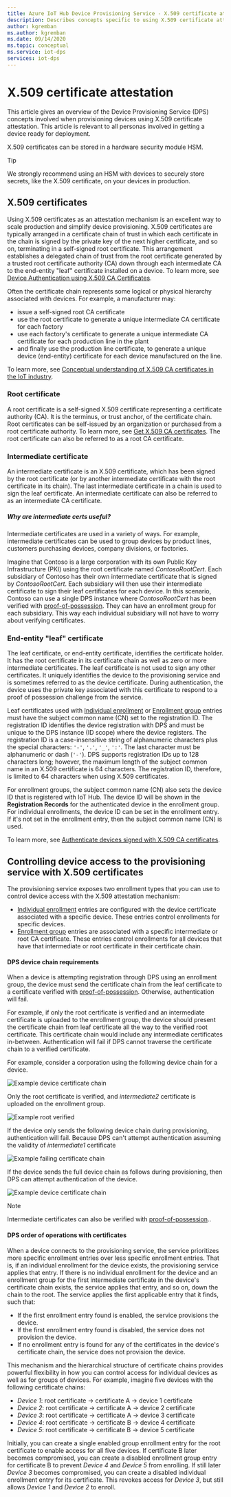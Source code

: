 ```yaml
---
title: Azure IoT Hub Device Provisioning Service - X.509 certificate attestation
description: Describes concepts specific to using X.509 certificate attestation with Device Provisioning Service (DPS) and IoT Hub
author: kgremban
ms.author: kgremban
ms.date: 09/14/2020
ms.topic: conceptual
ms.service: iot-dps
services: iot-dps
---
```


# X.509 certificate attestation

This article gives an overview of the Device Provisioning Service (DPS) concepts involved when provisioning devices using X.509 certificate attestation. This article is relevant to all personas involved in getting a device ready for deployment.

X.509 certificates can be stored in a hardware security module HSM.

> [!TIP]
> We strongly recommend using an HSM with devices to securely store secrets, like the X.509 certificate, on your devices in production.


## X.509 certificates

Using X.509 certificates as an attestation mechanism is an excellent way to scale production and simplify device provisioning. X.509 certificates are typically arranged in a certificate chain of trust in which each certificate in the chain is signed by the private key of the next higher certificate, and so on, terminating in a self-signed root certificate. This arrangement establishes a delegated chain of trust from the root certificate generated by a trusted root certificate authority (CA) down through each intermediate CA to the end-entity "leaf" certificate installed on a device. To learn more, see [Device Authentication using X.509 CA Certificates](../iot-hub/iot-hub-x509ca-overview.md). 

Often the certificate chain represents some logical or physical hierarchy associated with devices. For example, a manufacturer may:
- issue a self-signed root CA certificate
- use the root certificate to generate a unique intermediate CA certificate for each factory
- use each factory's certificate to generate a unique intermediate CA certificate for each production line in the plant
- and finally use the production line certificate, to generate a unique device (end-entity) certificate for each device manufactured on the line. 

To learn more, see [Conceptual understanding of X.509 CA certificates in the IoT industry](../iot-hub/iot-hub-x509ca-concept.md). 

### Root certificate

A root certificate is a self-signed X.509 certificate representing a certificate authority (CA). It is the terminus, or trust anchor, of the certificate chain. Root certificates can be self-issued by an organization or purchased from a root certificate authority. To learn more, see [Get X.509 CA certificates](../iot-hub/tutorial-x509-scripts.md). The root certificate can also be referred to as a root CA certificate.

### Intermediate certificate

An intermediate certificate is an X.509 certificate, which has been signed by the root certificate (or by another intermediate certificate with the root certificate in its chain). The last intermediate certificate in a chain is used to sign the leaf certificate. An intermediate certificate can also be referred to as an intermediate CA certificate.

##### Why are intermediate certs useful?
Intermediate certificates are used in a variety of ways. For example, intermediate certificates can be used to group devices by product lines, customers purchasing devices, company divisions, or factories. 

Imagine that Contoso is a large corporation with its own Public Key Infrastructure (PKI) using the root certificate named *ContosoRootCert*. Each subsidiary of Contoso has their own intermediate certificate that is signed by *ContosoRootCert*. Each subsidiary will then use their intermediate certificate to sign their leaf certificates for each device. In this scenario, Contoso can use a single DPS instance where *ContosoRootCert* has been verified with [proof-of-possession](./how-to-verify-certificates.md). They can have an enrollment group for each subsidiary. This way each individual subsidiary will not have to worry about verifying certificates.


### End-entity "leaf" certificate

The leaf certificate, or end-entity certificate, identifies the certificate holder. It has the root certificate in its certificate chain as well as zero or more intermediate certificates. The leaf certificate is not used to sign any other certificates. It uniquely identifies the device to the provisioning service and is sometimes referred to as the device certificate. During authentication, the device uses the private key associated with this certificate to respond to a proof of possession challenge from the service.

Leaf certificates used with [Individual enrollment](./concepts-service.md#individual-enrollment) or [Enrollment group](./concepts-service.md#enrollment-group) entries must have the subject common name (CN) set to the registration ID. The registration ID identifies the device registration with DPS and must be unique to the DPS instance (ID scope) where the device registers. The registration ID is a case-insensitive string of alphanumeric characters plus the special characters: `'-'`, `'.'`, `'_'`, `':'`. The last character must be alphanumeric or dash (`'-'`). DPS supports registration IDs up to 128 characters long; however, the maximum length of the subject common name in an X.509 certificate is 64 characters. The registration ID, therefore, is limited to 64 characters when using X.509 certificates.

For enrollment groups, the subject common name (CN) also sets the device ID that is registered with IoT Hub. The device ID will be shown in the **Registration Records** for the authenticated device in the enrollment group. For individual enrollments, the device ID can be set in the enrollment entry. If it's not set in the enrollment entry, then the subject common name (CN) is used.

To learn more, see [Authenticate devices signed with X.509 CA certificates](../iot-hub/iot-hub-x509ca-overview.md#authenticate-devices-signed-with-x509-ca-certificates).

## Controlling device access to the provisioning service with X.509 certificates

The provisioning service exposes two enrollment types that you can use to control device access with the X.509 attestation mechanism:  

- [Individual enrollment](./concepts-service.md#individual-enrollment) entries are configured with the device certificate associated with a specific device. These entries control enrollments for specific devices.
- [Enrollment group](./concepts-service.md#enrollment-group) entries are associated with a specific intermediate or root CA certificate. These entries control enrollments for all devices that have that intermediate or root certificate in their certificate chain. 

#### DPS device chain requirements

When a device is attempting registration through DPS using an enrollment group, the device must send the certificate chain from the leaf certificate to a certificate verified with [proof-of-possession](how-to-verify-certificates.md). Otherwise, authentication will fail.

For example, if only the root certificate is verified and an intermediate certificate is uploaded to the enrollment group, the device should present the certificate chain from leaf certificate all the way to the verified root certificate. This certificate chain would include any intermediate certificates in-between. Authentication will fail if DPS cannot traverse the certificate chain to a verified certificate.

For example, consider a corporation using the following device chain for a device.

![Example device certificate chain](./media/concepts-x509-attestation/example-device-cert-chain.png) 

Only the root certificate is verified, and *intermediate2* certificate is uploaded on the enrollment group.

![Example root verified](./media/concepts-x509-attestation/example-root-verified.png) 

If the device only sends the following device chain during provisioning, authentication will fail. Because DPS can't attempt authentication assuming the validity of *intermediate1* certificate

![Example failing certificate chain](./media/concepts-x509-attestation/example-fail-cert-chain.png) 

If the device sends the full device chain as follows during provisioning, then DPS can attempt authentication of the device.

![Example device certificate chain](./media/concepts-x509-attestation/example-device-cert-chain.png) 




> [!NOTE]
> Intermediate certificates can also be verified with [proof-of-possession](how-to-verify-certificates.md)..


#### DPS order of operations with certificates
When a device connects to the provisioning service, the service prioritizes more specific enrollment entries over less specific enrollment entries. That is, if an individual enrollment for the device exists, the provisioning service applies that entry. If there is no individual enrollment for the device and an enrollment group for the first intermediate certificate in the device's certificate chain exists, the service applies that entry, and so on, down the chain to the root. The service applies the first applicable entry that it finds, such that:

- If the first enrollment entry found is enabled, the service provisions the device.
- If the first enrollment entry found is disabled, the service does not provision the device.  
- If no enrollment entry is found for any of the certificates in the device's certificate chain, the service does not provision the device. 

This mechanism and the hierarchical structure of certificate chains provides powerful flexibility in how you can control access for individual devices as well as for groups of devices. For example, imagine five devices with the following certificate chains: 

- *Device 1*: root certificate -> certificate A -> device 1 certificate
- *Device 2*: root certificate -> certificate A -> device 2 certificate
- *Device 3*: root certificate -> certificate A -> device 3 certificate
- *Device 4*: root certificate -> certificate B -> device 4 certificate
- *Device 5*: root certificate -> certificate B -> device 5 certificate

Initially, you can create a single enabled group enrollment entry for the root certificate to enable access for all five devices. If certificate B later becomes compromised, you can create a disabled enrollment group entry for certificate B to prevent *Device 4* and *Device 5* from enrolling. If still later *Device 3* becomes compromised, you can create a disabled individual enrollment entry for its certificate. This revokes access for *Device 3*, but still allows *Device 1* and *Device 2* to enroll.